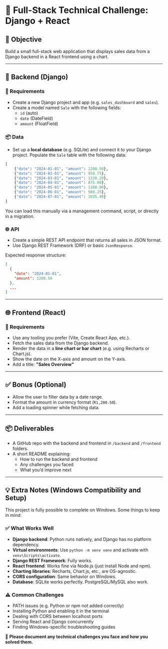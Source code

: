 
# 🧪 Full-Stack Technical Challenge: Django + React

## 🎯 Objective
Build a small full-stack web application that displays sales data from a Django backend in a React frontend using a chart.

---

## 🔧 Backend (Django)

### 📁 Requirements
- Create a new Django project and app (e.g. `sales_dashboard` and `sales`).
- Create a model named `Sale` with the following fields:
  - `id` (auto)
  - `date` (DateField)
  - `amount` (FloatField)

### 📦 Data
- Set up a **local database** (e.g. SQLite) and connect it to your Django project.
Populate the `Sale` table with the following data:

```python
[
    {"date": "2024-01-01", "amount": 1200.50},
    {"date": "2024-02-01", "amount": 950.75},
    {"date": "2024-03-01", "amount": 1320.20},
    {"date": "2024-04-01", "amount": 875.00},
    {"date": "2024-05-01", "amount": 1100.00},
    {"date": "2024-06-01", "amount": 980.25},
    {"date": "2024-07-01", "amount": 1035.40}
]
```

You can load this manually via a management command, script, or directly in a migration.

### 🌐 API
- Create a simple REST API endpoint that returns all sales in JSON format.
- Use Django REST Framework (DRF) or basic `JsonResponse`.

Expected response structure:

```json
[
  {
    "date": "2024-01-01",
    "amount": 1200.50
  },
  ...
]
```

---

## 🌐 Frontend (React)

### 🎨 Requirements
- Use any tooling you prefer (Vite, Create React App, etc.).
- Fetch the sales data from the Django backend.
- Render the data in a **line chart or bar chart** (e.g. using Recharts or Chart.js).
- Show the date on the X-axis and amount on the Y-axis.
- Add a title: **"Sales Overview"**

---

## ✅ Bonus (Optional)
- Allow the user to filter data by a date range.
- Format the amount in currency format (`R1,200.50`).
- Add a loading spinner while fetching data.

---

## 📦 Deliverables
- A GitHub repo with the backend and frontend in `/backend` and `/frontend` folders.
- A short README explaining:
  - How to run the backend and frontend
  - Any challenges you faced
  - What you’d improve next

---

## 💡 Extra Notes (Windows Compatibility and Setup)
This project is fully possible to complete on Windows. Some things to keep in mind:

### ✅ What Works Well
- **Django backend**: Python runs natively, and Django has no platform dependency.
- **Virtual environments**: Use `python -m venv venv` and activate with `venv\Scripts\activate`.
- **Django REST Framework**: Fully works.
- **React frontend**: Works fine via Node.js (just install Node and npm).
- **Charting libraries**: Recharts, Chart.js, etc., are OS-agnostic.
- **CORS configuration**: Same behavior on Windows.
- **Database**: SQLite works perfectly. PostgreSQL/MySQL also work.

### ⚠️ Common Challenges
- PATH issues (e.g. Python or npm not added correctly)
- Installing Python and enabling it in the terminal
- Dealing with CORS between localhost ports
- Serving React and Django concurrently
- Finding Windows-specific troubleshooting guides

📝 **Please document any technical challenges you face and how you solved them.**
